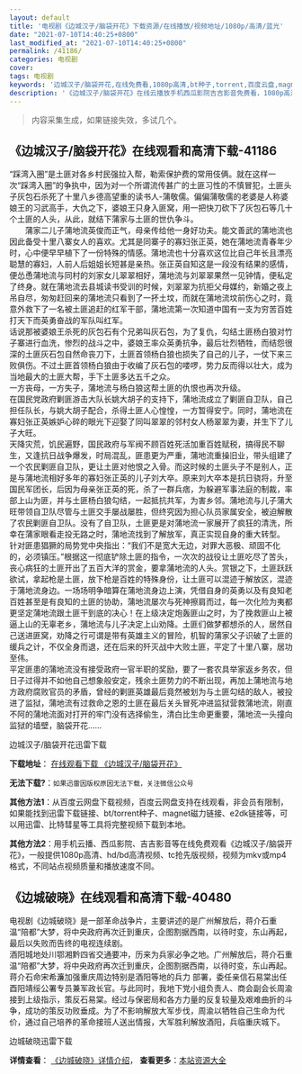 ```yaml
---
layout: default
title: '电视剧《边城汉子/脑袋开花》下载资源/在线播放/视频地址/1080p/高清/蓝光'
date: "2021-07-10T14:40:25+0800"
last_modified_at: "2021-07-10T14:40:25+0800"
permalink: /41186/
categories: 电视剧
cover:
tags: 电视剧
keywords: '边城汉子/脑袋开花,在线免费看,1080p高清,bt种子,torrent,百度云盘,magnet,磁力链,迅雷下载资源'
description: '《边城汉子/脑袋开花》在线云播放手机西瓜影院吉吉影音免费看，1080p高清bd/hd未删减完整版和tc抢先枪版，mkv/mp4格式，附带bt/torrent种子、magnet/磁力链、百度云盘、网盘资源迅雷下载链接'
---
```


>内容采集生成，如果链接失效，多试几个。


## 《边城汉子/脑袋开花》在线观看和高清下载-41186

“踩湾入圈”是土匪对各乡村民强拉入帮，勒索保护费的常用伎俩。就在这样一次&ldquo;踩湾入圈”的争执中，因为对一个所谓流传甚广的土匪习性的不慎冒犯，土匪头子灰包石杀死了十里八乡德高望重的读书人-蒲敬儒。偏偏蒲敬儒的老婆是人称婆娘王的习武高手，大仇之下，婆娘王只身入匪窝，用一把快刀砍下了灰包石等几十个土匪的人头，从此，就结下蒲家与土匪的世仇争斗。<br />　　蒲家二儿子蒲地流英俊而正气，母亲传给他一身好功夫。能文善武的蒲地流也因此备受十里八寨女人的喜欢。尤其是同寨子的寡妇张正英，她在蒲地流青春年少时，心中便早早植下了一份特殊的情感。蒲地流也十分喜欢这位比自己年长且漂亮聪慧的寡妇，人前人后姐姐长短甚是亲热。张正英自知这是一段没有结果的感情，便怂恿蒲地流与同村的刘家女儿翠翠相好，蒲地流与刘翠翠果然一见钟情，便私定了终身。就在蒲地流去县城读书受训的时候，刘翠翠为抗拒父母媒约，新婚之夜上吊自尽，匆匆赶回来的蒲地流只看到了一抔土坟，而就在蒲地流坟前伤心之时，竟意外救下了一名被土匪追赶的红军干部，蒲地流第一次知道中国有一支为穷苦百姓打天下而英勇奋战的军队叫红军。<br />话说那被婆娘王杀死的灰包石有个兄弟叫灰石包，为了复仇，勾结土匪杨白狼对竹子寨进行血洗，惨烈的战斗之中，婆娘王率众英勇抗争，最后壮烈牺牲，而结怨很深的土匪灰石包自然命丧刀下，土匪首领杨白狼也损失了自己的儿子，一仗下来三败俱伤。不过土匪首领杨白狼由于收编了灰石包的喽啰，势力反而得以壮大，成为当地最大的土匪大帮，手下土匪多达五千之众。<br />一方丧母，一方失子，蒲地流与杨白狼这帮土匪的仇恨也再次升级。<br />在国民党政府剿匪游击大队长姚大胡子的支持下，蒲地流成立了剿匪自卫队，自己担任队长，与姚大胡子配合，杀得土匪人心惶惶，一方暂得安宁。同时，蒲地流在寡妇张正英嫉妒心碎的眼光下迎娶了同叫翠翠的邻村女人杨翠翠为妻，并生下了儿子大旺。<br />天降灾荒，饥民遍野，国民政府与军阀不顾百姓死活加重百姓赋税，搞得民不聊生，又逢抗日战争爆发，时局混乱，匪患更为严重，蒲地流重操旧业，带头组建了一个农民剿匪自卫队，更让土匪对他恨之入骨。而这时候的土匪头子不是别人，正是与蒲地流相好多年的寡妇张正英的儿子刘大卒。原来刘大卒本是抗日骁将，升至国民军团长，后因为母亲张正英的死，杀了一群兵痞，为躲避军事法庭的制裁，率部上山为匪，并与土匪杨白狼勾结，一起抵抗共军，为害乡邻。蒲地流与儿子蒲大旺带领自卫队尽管与土匪交手屡战屡胜，但终究因为担心队员家属安全，被迫解散了农民剿匪自卫队。没有了自卫队，土匪更是对蒲地流一家展开了疯狂的清洗，所幸在蒲家眼看走投无路之时，蒲地流找到了解放军，真正实现自身的重大转型。<br />针对匪患猖獗的局势党中央指出：&ldquo;我们不是宽大无边，对罪大恶极、顽固不化的，必须镇压。&rdquo;根据这一彻底铲除土匪的指令，一次次的战役让土匪吃尽了苦头，丧心病狂的土匪开出了五百大洋的赏金，要拿蒲地流的人头。赏银之下，土匪跃跃欲试，拿起枪是土匪，放下枪是百姓的特殊身份，让土匪可以混迹于解放区，混迹于蒲地流身边。一场场明争暗算在蒲地流身边上演，凭借自身的英勇以及有良知老百姓甚至是有良知的土匪的协助，蒲地流屡次与死神擦肩而过，每一次化险为夷都更坚定蒲地流跟土匪干到底的决心！在上级决定炮轰匪山之时，为了挽救匪山上被逼上山的无辜老乡，蒲地流与儿子决定上山劝降。土匪们做梦都想杀的人，居然自己送进匪窝，劝降之行可谓是带有英雄主义的冒险，机智的蒲家父子识破了土匪的缓兵之计，不仅全身而退，还在后来的歼灭战中大败土匪，平定了十里八寨，居功至伟。<br />平定匪患的蒲地流没有接受政府一官半职的奖励，要了一套农具举家返乡务农，但日子过得并不如他自己想象般安定，残余土匪势力的不断出现，再加上蒲地流与地方政府腐败官员的矛盾，曾经的剿匪英雄最后竟然被划为与土匪勾结的敌人，被投进了监狱，蒲地流有过救命之恩的土匪在最后关头冒死冲进监狱营救蒲地流，刚直不阿的蒲地流面对打开的牢门没有选择偷生，清白比生命更重要，蒲地流一头撞向监狱的墙壁，脑袋开花&hellip;…


边城汉子/脑袋开花迅雷下载

**下载地址**： [在线观看下载 《边城汉子/脑袋开花》](https://www.993dy.com//vod-detail-id-11130.html) 


**无法下载?**：`如果迅雷因版权原因无法下载，关注微信公众号 `

**其他方法1**：从百度云网盘下载视频，百度云网盘支持在线观看，非会员有限制，如果能找到迅雷下载链接、bt/torrent种子、magnet磁力链接、e2dk链接等，可以用迅雷、比特彗星等工具将完整视频下载到本地。

**其他方法2**：用手机云播、西瓜影院、吉吉影音等在线免费观看《边城汉子/脑袋开花》，一般提供1080p高清、hd/bd高清视频、tc抢先版视频，视频为mkv或mp4格式，不同站点视频质量和播放速度不同。


## 《边城破晓》在线观看和高清下载-40480

电视剧《边城破晓》是一部革命战争片，主要讲述的是广州解放后，蒋介石重温“陪都”大梦，将中央政府再次迁到重庆，企图割据西南，以待时变，东山再起，最后以失败而告终的电视连续剧。<br />酒阳城地处川鄂湘黔四省交通要冲，历来为兵家必争之地。广州解放后，蒋介石重温“陪都”大梦，将中央政府再次迁到重庆，企图割据西南，以待时变，东山再起。蒋介石命宋希濂加强重庆周边特别是酒阳等地的兵力 部署，委任亲信石易棠出任酉阳靖绥公署专员兼军政长官。与此同时，我地下党小组负责人、商会副会长周渝接到上级指示，策反石易棠。经过与保密局和各方力量的反复较量及艰难曲折的斗争，成功的策反功败垂成。为了不影响解放大军步伐，周渝以牺牲自己生命为代价，通过自己培养的革命接班人送出情报，大军胜利解放酒阳，兵临重庆城下。


边城破晓迅雷下载

**详情查看**： [《边城破晓》详情介绍](/movie/40480/)， **查看更多**：[本站资源大全](/movie/t/all/)

